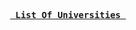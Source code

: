 
<div align = center>

**[<kbd>​<br> List Of Universities <br>​</kbd>][Universities]**

</div>

<!----------------------------------------------------------------------------->

[Universities]: https://github.com/UniversitiesOfGit/List
